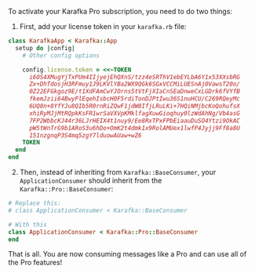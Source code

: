 To activate your Karafka Pro subscription, you need to do two things:

1. First, add your license token in your `karafka.rb` file:

```ruby
class KarafkaApp < Karafka::App
  setup do |config|
    # Other config options

    config.license.token = <<~TOKEN
      i6OS4XMugYjTxPUm4IIjyejEhQXnS/tzz4eSRThV1ebEYLbA6Y1x53XXsbRG
      Zx+DhTdosjH3RFmuy1J9LKVlYBa2WX9QGk6SGxVCCMiLUESnAj0VawsT20o/
      0Z22EFGkgoz9E/t1XdFAmCwYJOrns5tVtFjXIaCnSEaDnweCxLGDrk6fVYfB
      fkemJzii64BwyPlEqehIsbcH0F5rdiTonDJPtIwu36S1nuHCU/C269RQeyMc
      6UQ0n+8YfYJu8QIb5R0rnRiZQwF1jdW8IfjLRuLKi+7HQiNMjbcKoQohufsX
      xhiRyMJjMtRQpkKsFR1wrSaVXVpKMklfagXuwGioqhuy0lzWdAhNg/Vb4asG
      7FP2WbbcKJ44r36LJrHEIX4t1nuy9/Ee8RxTPxFPbEiaauDuSO4Ytzi9OkAC
      pW5tWnTrG9b1ARoS3u6hDo+OmK2t4dmk1x9RolAMUex1lwfP4Jyjj9Ff8a8U
      151nzgnqP3S4mq5zgY7lduowAUaw+wZ6
    TOKEN
  end
end
```

2. Then, instead of inheriting from `Karafka::BaseConsumer`, your `ApplicationConsumer` should inherit from the `Karafka::Pro::BaseConsumer`:

```ruby
# Replace this:
# class ApplicationConsumer < Karafka::BaseConsumer

# With this
class ApplicationConsumer < Karafka::Pro::BaseConsumer
end
```

That is all. You are now consuming messages like a Pro and can use all of the Pro features!
